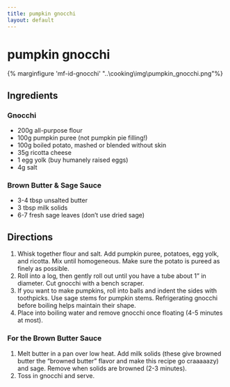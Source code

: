 ```yaml
---
title: pumpkin gnocchi
layout: default
---
```


# pumpkin gnocchi
{% marginfigure 'mf-id-gnocchi' "..\cooking\img\pumpkin_gnocchi.png"%}
## Ingredients

### Gnocchi
- 200g all-purpose flour
- 100g pumpkin puree (not pumpkin pie filling!)
- 100g boiled potato, mashed or blended without skin
- 35g ricotta cheese
- 1 egg yolk (buy humanely raised eggs)
- 4g salt

### Brown Butter & Sage Sauce
- 3-4 tbsp unsalted butter
- 3 tbsp milk solids
- 6-7 fresh sage leaves (don’t use dried sage)

## Directions

1. Whisk together flour and salt. Add pumpkin puree, potatoes, egg yolk, and ricotta. Mix until homogeneous. Make sure the potato is pureed as finely as possible.
2. Roll into a log, then gently roll out until you have a tube about 1” in diameter. Cut gnocchi with a bench scraper.
3. If you want to make pumpkins, roll into balls and indent the sides with toothpicks. Use sage stems for pumpkin stems. Refrigerating gnocchi before boiling helps maintain their shape.
4. Place into boiling water and remove gnocchi once floating (4-5 minutes at most).

### For the Brown Butter Sauce

1. Melt butter in a pan over low heat. Add milk solids (these give browned butter the “browned butter” flavor and make this recipe go craaaaazy) and sage. Remove when solids are browned (2-3 minutes).
2. Toss in gnocchi and serve.

